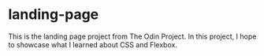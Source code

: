# landing-page

This is the landing page project from The Odin Project. In this project, I hope to showcase what I learned about CSS and Flexbox.